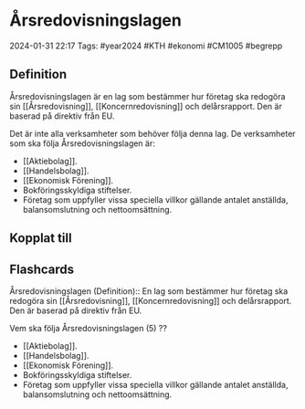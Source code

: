# Årsredovisningslagen

2024-01-31 22:17
Tags: #year2024 #KTH #ekonomi #CM1005 #begrepp

## Definition

Årsredovisningslagen är en lag som bestämmer hur företag ska redogöra sin [[Årsredovisning]], [[Koncernredovisning]] och delårsrapport. Den är baserad på direktiv från EU.

Det är inte alla verksamheter som behöver följa denna lag. De verksamheter som ska följa Årsredovisningslagen är:

- [[Aktiebolag]].
- [[Handelsbolag]].
- [[Ekonomisk Förening]].
- Bokföringsskyldiga stiftelser.
- Företag som uppfyller vissa speciella villkor gällande antalet anställda, balansomslutning och nettoomsättning.

## Kopplat till

## Flashcards

Årsredovisningslagen (Definition):: En lag som bestämmer hur företag ska redogöra sin [[Årsredovisning]], [[Koncernredovisning]] och delårsrapport. Den är baserad på direktiv från EU.
<!--SR:!2024-02-11,2,230!2024-02-23,13,292-->

Vem ska följa Årsredovisningslagen (5)
??
- [[Aktiebolag]].
- [[Handelsbolag]].
- [[Ekonomisk Förening]].
- Bokföringsskyldiga stiftelser.
- Företag som uppfyller vissa speciella villkor gällande antalet anställda, balansomslutning och nettoomsättning.
<!--SR:!2024-02-16,10,270!2024-02-17,10,288-->
